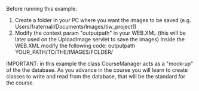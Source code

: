 Before running this example:
1) Create a folder in your PC where you want the images to be saved (e.g. Users/fraternali/Documents/Images/tiw_project1) 
2) Modify the context param "outputpath" in your WEB.XML (this will be later used on the UploadImage servlet to save the images)
		Inside the WEB.XML modify the following code:
		<!-- You must create this folder inside your pc and then put here the absolute path! -->
		<context-param>
		    <param-name>outputpath</param-name>
		    <param-value>YOUR_PATH/TO/THE/IMAGES/FOLDER/</param-value>
		</context-param>
		
IMPORTANT: in this example the class CourseManager acts as a "mock-up" of the the database. 
As you advance in the course you will learn to create classes to write and read from the database, 
that will be the standard for the course.
